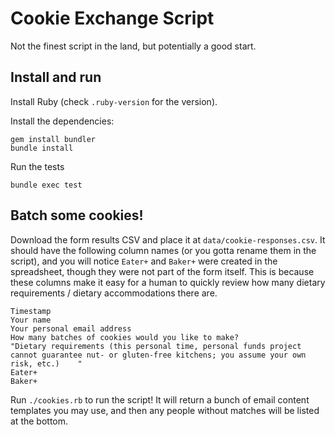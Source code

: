 # Cookie Exchange Script

Not the finest script in the land, but potentially a good start.

## Install and run

Install Ruby (check `.ruby-version` for the version).

Install the dependencies:

```
gem install bundler
bundle install
```

Run the tests

```
bundle exec test
```

## Batch some cookies!

Download the form results CSV and place it at `data/cookie-responses.csv`. It should have the following column names (or you gotta rename them in the script), and you will notice `Eater+` and `Baker+` were created in the spreadsheet, though they were not part of the form itself. This is because these columns make it easy for a human to quickly review how many dietary requirements / dietary accommodations there are.

```
Timestamp
Your name
Your personal email address
How many batches of cookies would you like to make?
"Dietary requirements (this personal time, personal funds project cannot guarantee nut- or gluten-free kitchens; you assume your own risk, etc.)    "
Eater+
Baker+
```

Run `./cookies.rb` to run the script! It will return a bunch of email content templates you may use, and then any people without matches will be listed at the bottom.
